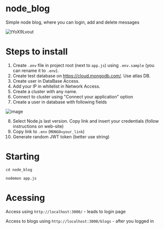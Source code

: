 # node_blog
Simple node blog, where you can login, add and delete messages


![tYoX9Lvout](https://user-images.githubusercontent.com/49658988/125193380-ce3a7580-e254-11eb-9da9-1d398ebbe568.gif)


# Steps to install

1) Create `.env` file in project root (next to `app.js`) using `.env.sample` (you can rename it to `.env`).
2) Create test database on https://cloud.mongodb.com/. Use atlas DB. 
3) Create user in DataBase Access. 
4) Add your IP in whitelist in Network Access.
5) Create a cluster with any name.
6) Connect to cluster using "Connect your application" option
7) Create a user in database with following fields

![image](https://user-images.githubusercontent.com/49658988/125193217-fc6b8580-e253-11eb-9c9c-2c453ac85b1b.png)

8) Select Node.js last version. Copy link and insert your credentials (follow instructions on web-site)
9) Copy link to `.env` (`MONGO=your_link`)
10) Generate random JWT token (better use string)

# Starting

`cd node_blog`

`nodemon app.js`

# Acessing

Access using `http://localhost:3000/` - leads to login page

Access to blogs using `http://localhost:3000/blogs` - after you logged in
